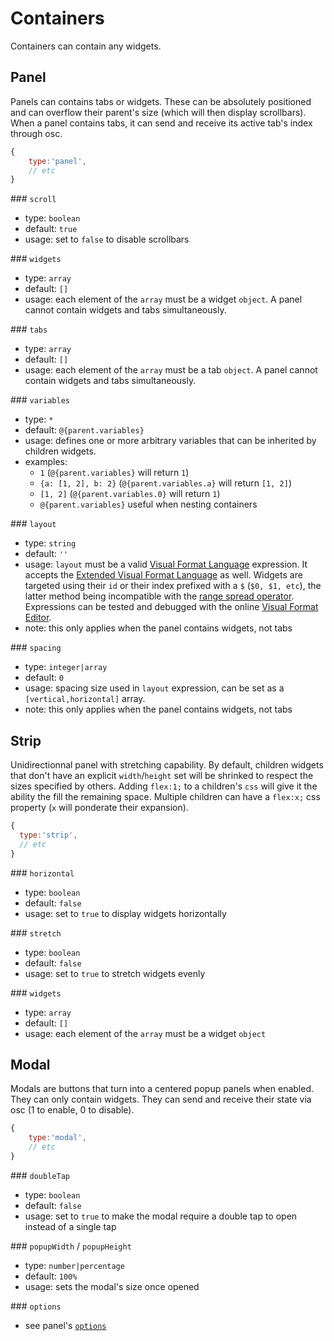 # Containers

Containers can contain any widgets.


## Panel

Panels can contains tabs or widgets. These can be absolutely positioned and can overflow their parent's size (which will then display scrollbars). When a panel contains tabs, it can send and receive its active tab's index through osc.


```js
{
    type:'panel',
    // etc
}
```

### `scroll`
- type: `boolean`
- default: `true`
- usage: set to `false` to disable scrollbars

### `widgets`
- type: `array`
- default: `[]`
- usage: each element of the `array` must be a widget `object`. A panel cannot contain widgets and tabs simultaneously.

### `tabs`
- type: `array`
- default: `[]`
- usage: each element of the `array` must be a tab `object`. A panel cannot contain widgets and tabs simultaneously.


### `variables`
- type: `*`
- default: `@{parent.variables}`
- usage: defines one or more arbitrary variables that can be inherited by children widgets.
- examples:
  - `1` (`@{parent.variables}` will return `1`)
  - `{a: [1, 2], b: 2}` (`@{parent.variables.a}` will return `[1, 2]`)
  - `[1, 2]` (`@{parent.variables.0}` will return `1`)
  - `@{parent.variables}` useful when nesting containers


### `layout`
- type: `string`
- default: `''`
- usage: `layout` must be a valid [Visual Format Language](https://developer.apple.com/library/content/documentation/UserExperience/Conceptual/AutolayoutPG/VisualFormatLanguage.html) expression. It accepts the [Extended Visual Format Language](https://github.com/IjzerenHein/autolayout.js#extended-visual-format-language-evfl) as well. Widgets are targeted using their `id` or their index prefixed with a `$` (`$0, $1, etc`), the latter method being incompatible with the [range spread operator](https://github.com/IjzerenHein/autolayout.js#view-ranges-spread-operator). Expressions can be tested and debugged with the online [Visual Format Editor](https://rawgit.com/IjzerenHein/visualformat-editor/master/dist/index.html).
- note: this only applies when the panel contains widgets, not tabs

### `spacing`
- type: `integer|array`
- default: `0`
- usage: spacing size used in `layout` expression, can be set as a `[vertical,horizontal]` array.
- note: this only applies when the panel contains widgets, not tabs



## Strip

Unidirectionnal panel with stretching capability. By default, children widgets that don't have an explicit `width`/`height` set will be shrinked to respect the sizes specified by others. Adding `flex:1;` to a children's `css` will give it the ability the fill the remaining space. Multiple children can have a `flex:x;` css property (`x` will ponderate their expansion).

```js
{
  type:'strip',
  // etc
}
```

### `horizontal`
- type: `boolean`
- default: `false`
- usage: set to `true` to display widgets horizontally

### `stretch`
- type: `boolean`
- default: `false`
- usage: set to `true` to stretch widgets evenly

### `widgets`
- type: `array`
- default: `[]`
- usage: each element of the `array` must be a widget `object`




## Modal

Modals are buttons that turn into a centered popup panels when enabled. They can only contain widgets. They can send and receive their state via osc (1 to enable, 0 to disable).

```js
{
    type:'modal',
    // etc
}
```

### `doubleTap`
- type: `boolean`
- default: `false`
- usage: set to `true` to make the modal require a double tap to open instead of a single tap

### `popupWidth` / `popupHeight`
- type: `number|percentage`
- default: `100%`
- usage: sets the modal's size once opened

### `options`
- see panel's [`options`](#panel)
